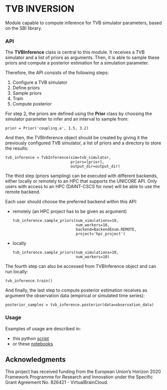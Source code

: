 # TVB INVERSION

Module capable to compute inference for TVB simulator parameters, based on the SBI library.

### API

The **TVBInference** class is central to this module. It receives a TVB simulator and a list of priors as arguments.
Then, it is able to sample these priors and compute a posterior estimation for a simulation parameter.

Therefore, the API consists of the following steps:

1. Configure a TVB simulator
2. Define priors
3. Sample priors
4. Train
5. Compute posterior


For step 2, the priors are defined using the **Prior** class by choosing the simulator parameter to infer and an interval to sample from:
   
   
    prior = Prior('coupling.a', 1.5, 3.2)

And then, the TVBInference object should be created by giving it the previously configured TVB simulator, a list of priors and a directory to store the results:

    
    tvb_inference = TvbInference(sim=tvb_simulator,
                                 priors=[prior],
                                 output_dir=output_dir)

The third step (priors sampling) can be executed with different backends, either locally or remotely to an HPC that
supports the UNICORE API. Only users with access to an HPC (DAINT-CSCS for now) will be able to use the remote backend.

Each user should choose the preferred backend within this API:

- remotely (an HPC project has to be given as argument)


      tvb_inference.sample_priors(num_simulations=10, 
                                  num_workers=10, 
                                  backend=BackendEnum.REMOTE, 
                                  project='hpc_project')

- locally


      tvb_inference.sample_priors(num_simulations=10, 
                                  num_workers=10)


The fourth step can also be accessed from TVBInference object and can run locally:

    tvb_inference.train()

And finally, the last step to compute posterior estimation receives as argument the observation data (empirical or simulated time series):
    
    posterior_samples = tvb_inference.posterior(data=observation_data)


### Usage

Examples of usage are described in:

- this python [script](https://github.com/the-virtual-brain/tvb-inversion/blob/main/mpr_sbi_tvb/sim_inference_refactored.py)
- or these [notebooks](https://github.com/the-virtual-brain/tvb-inversion/tree/main/mpr_sbi_tvb/notebooks)

## Acknowledgments

This project has received funding from the European Union’s Horizon 2020 
Framework Programme for Research and Innovation under the Specific Grant 
Agreement No. 826421 - VirtualBrainCloud.
